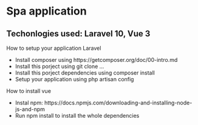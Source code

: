 <h1>Spa application</h1>

<h2>Techonlogies used: Laravel 10, Vue 3</h2>

<p>How to setup your application Laravel</p>
<ul>
  <li>Install composer using https://getcomposer.org/doc/00-intro.md</li>
  <li>Install this porject using git clone ... </li>
  <li>Install this porject dependencies using composer install</li>
  <li>Setup your application using php artisan config</li>
  
  
</ul>
<p>How to install vue</p>
<ul>
  <li>Instal npm: https://docs.npmjs.com/downloading-and-installing-node-js-and-npm</li>
  <li>Run npm install to install the whole dependencies</li>
</ul>
